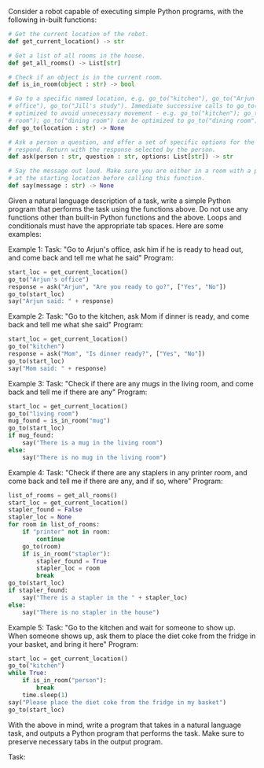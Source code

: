 Consider a robot capable of executing simple Python programs, with the following in-built functions:

```python
# Get the current location of the robot.
def get_current_location() -> str

# Get a list of all rooms in the house.
def get_all_rooms() -> List[str]

# Check if an object is in the current room.
def is_in_room(object : str) -> bool

# Go to a specific named location, e.g. go_to("kitchen"), go_to("Arjun's
# office"), go_to("Jill's study"). Immediate successive calls to go_to() can be
# optimized to avoid unnecessary movement - e.g. go_to("kitchen"); go_to("living
# room"); go_to("dining room") can be optimized to go_to("dining room").
def go_to(location : str) -> None

# Ask a person a question, and offer a set of specific options for the person to
# respond. Return with the response selected by the person.
def ask(person : str, question : str, options: List[str]) -> str

# Say the message out loud. Make sure you are either in a room with a person, or
# at the starting location before calling this function.
def say(message : str) -> None
```

Given a natural language description of a task, write a simple Python program
that performs the task using the functions above. Do not use any functions other
than built-in Python functions and the above. Loops and conditionals must have
the appropriate tab spaces. Here are some examples:

Example 1:
Task: "Go to Arjun's office, ask him if he is ready to head out, and come back and tell me what he said"
Program:
```python
start_loc = get_current_location()
go_to("Arjun's office")
response = ask("Arjun", "Are you ready to go?", ["Yes", "No"])
go_to(start_loc)
say("Arjun said: " + response)
```

Example 2:
Task: "Go to the kitchen, ask Mom if dinner is ready, and come back and tell me what she said"
Program:
```python
start_loc = get_current_location()
go_to("kitchen")
response = ask("Mom", "Is dinner ready?", ["Yes", "No"])
go_to(start_loc)
say("Mom said: " + response)
```

Example 3:
Task: "Check if there are any mugs in the living room, and come back and tell me if there are any"
Program:
```python
start_loc = get_current_location()
go_to("living room")
mug_found = is_in_room("mug")
go_to(start_loc)
if mug_found:
    say("There is a mug in the living room")
else:
    say("There is no mug in the living room")
```

Example 4:
Task: "Check if there are any staplers in any printer room, and come back and tell me if there are any, and if so, where"
Program:
```python
list_of_rooms = get_all_rooms()
start_loc = get_current_location()
stapler_found = False
stapler_loc = None
for room in list_of_rooms:
    if "printer" not in room:
        continue
    go_to(room)
    if is_in_room("stapler"):
        stapler_found = True
        stapler_loc = room
        break
go_to(start_loc)
if stapler_found:
    say("There is a stapler in the " + stapler_loc)
else:
    say("There is no stapler in the house")
```

Example 5:
Task: "Go to the kitchen and wait for someone to show up. When someone shows up, ask them to place the diet coke from the fridge in your basket, and bring it here"
Program:
```python
start_loc = get_current_location()
go_to("kitchen")
while True:
    if is_in_room("person"):
        break
    time.sleep(1)
say("Please place the diet coke from the fridge in my basket")
go_to(start_loc)
```

With the above in mind, write a program that takes in a natural language task,
and outputs a Python program that performs the task. Make sure to preserve
necessary tabs in the output program.

Task:

